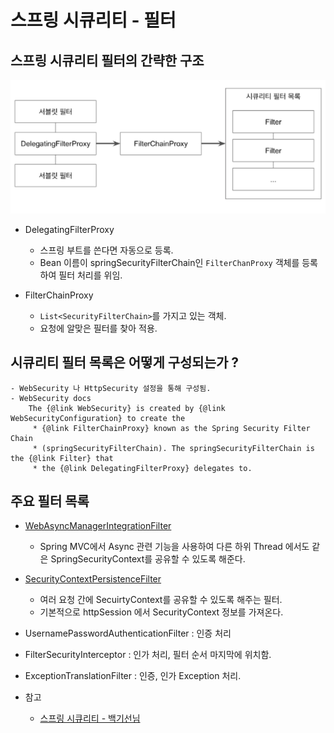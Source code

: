 # 스프링 시큐리티 - 필터
## 스프링 시큐리티 필터의 간략한 구조
![](./images/securityFilter.png)  

-  DelegatingFilterProxy
    - 스프링 부트를 쓴다면 자동으로 등록.
    - Bean 이름이 springSecurityFilterChain인 `FilterChanProxy` 객체를 등록하여 필터 처리를 위임.
    
- FilterChainProxy
    - `List<SecurityFilterChain>`를 가지고 있는 객체.
    - 요청에 알맞은 필터를 찾아 적용.
    
## 시큐리티 필터 목록은 어떻게 구성되는가 ?
    - WebSecurity 나 HttpSecurity 설정을 통해 구성됨.
    - WebSecurity docs
        The {@link WebSecurity} is created by {@link WebSecurityConfiguration} to create the
         * {@link FilterChainProxy} known as the Spring Security Filter Chain
         * (springSecurityFilterChain). The springSecurityFilterChain is the {@link Filter} that
         * the {@link DelegatingFilterProxy} delegates to.
     
  
## 주요 필터 목록
  - [WebAsyncManagerIntegrationFilter](https://github.com/leeyohan93/TIL/blob/master/spring/security/filters/WebAsyncManagerIntegrationFilter.md)
    - Spring MVC에서 Async 관련 기능을 사용하여 다른 하위 Thread 에서도 같은 SpringSecurityContext를 공유할 수 있도록 해준다.
  - [SecurityContextPersistenceFilter](https://github.com/leeyohan93/TIL/blob/master/spring/security/filters/SecurityContextPersistenceFilter.md)
    - 여러 요청 간에 SecuirtyContext를 공유할 수 있도록 해주는 필터.
    - 기본적으로 httpSession 에서 SecurityContext 정보를 가져온다. 
  - UsernamePasswordAuthenticationFilter : 인증 처리
  - FilterSecurityInterceptor : 인가 처리, 필터 순서 마지막에 위치함.
  - ExceptionTranslationFilter : 인증, 인가 Exception 처리.
  
  
- 참고
  - [스프링 시큐리티 - 백기선님](https://www.inflearn.com/course/%EB%B0%B1%EA%B8%B0%EC%84%A0-%EC%8A%A4%ED%94%84%EB%A7%81-%EC%8B%9C%ED%81%90%EB%A6%AC%ED%8B%B0/dashboard)


       


